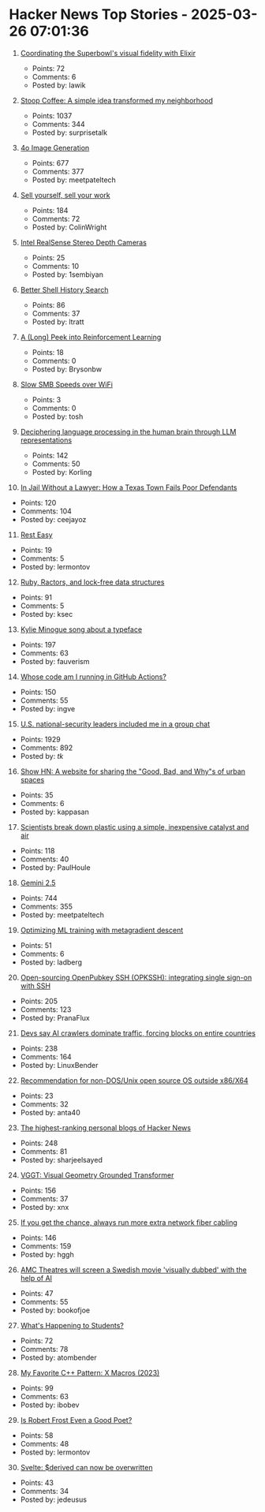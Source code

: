 # Hacker News Top Stories - 2025-03-26 07:01:36

1. [Coordinating the Superbowl's visual fidelity with Elixir](https://elixir-lang.org/blog/2025/03/25/cyanview-elixir-case/)
   - Points: 72
   - Comments: 6
   - Posted by: lawik

2. [Stoop Coffee: A simple idea transformed my neighborhood](https://supernuclear.substack.com/p/stoop-coffee-how-a-simple-idea-transformed)
   - Points: 1037
   - Comments: 344
   - Posted by: surprisetalk

3. [4o Image Generation](https://openai.com/index/introducing-4o-image-generation/)
   - Points: 677
   - Comments: 377
   - Posted by: meetpateltech

4. [Sell yourself, sell your work](https://www.solipsys.co.uk/new/SellYourselfSellYourWork.html?yc25hn)
   - Points: 184
   - Comments: 72
   - Posted by: ColinWright

5. [Intel RealSense Stereo Depth Cameras](https://www.intelrealsense.com)
   - Points: 25
   - Comments: 10
   - Posted by: 1sembiyan

6. [Better Shell History Search](https://tratt.net/laurie/blog/2025/better_shell_history_search.html)
   - Points: 86
   - Comments: 37
   - Posted by: ltratt

7. [A (Long) Peek into Reinforcement Learning](https://lilianweng.github.io/posts/2018-02-19-rl-overview/)
   - Points: 18
   - Comments: 0
   - Posted by: Brysonbw

8. [Slow SMB Speeds over WiFi](https://forums.truenas.com/t/slow-smb-speeds-over-wifi/8529)
   - Points: 3
   - Comments: 0
   - Posted by: tosh

9. [Deciphering language processing in the human brain through LLM representations](https://research.google/blog/deciphering-language-processing-in-the-human-brain-through-llm-representations/)
   - Points: 142
   - Comments: 50
   - Posted by: Korling

10. [In Jail Without a Lawyer: How a Texas Town Fails Poor Defendants](https://www.nytimes.com/2025/03/25/us/maverick-county-texas-court-system.html)
   - Points: 120
   - Comments: 104
   - Posted by: ceejayoz

11. [Rest Easy](https://www.commentary.org/articles/joseph-epstein/rest-work-purpose/)
   - Points: 19
   - Comments: 5
   - Posted by: lermontov

12. [Ruby, Ractors, and lock-free data structures](https://iliabylich.github.io/ruby-ractors-and-lock-free-data-structures/)
   - Points: 91
   - Comments: 5
   - Posted by: ksec

13. [Kylie Minogue song about a typeface](https://abcdinamo.com/news/german-bold-italic)
   - Points: 197
   - Comments: 63
   - Posted by: fauverism

14. [Whose code am I running in GitHub Actions?](https://alexwlchan.net/2025/github-actions-audit/)
   - Points: 150
   - Comments: 55
   - Posted by: ingve

15. [U.S. national-security leaders included me in a group chat](https://www.theatlantic.com/politics/archive/2025/03/trump-administration-accidentally-texted-me-its-war-plans/682151/)
   - Points: 1929
   - Comments: 892
   - Posted by: _tk_

16. [Show HN: A website for sharing the "Good, Bad, and Why"s of urban spaces](https://dedede.de/en)
   - Points: 35
   - Comments: 6
   - Posted by: kappasan

17. [Scientists break down plastic using a simple, inexpensive catalyst and air](https://phys.org/news/2025-03-scientists-plastic-simple-inexpensive-catalyst.html)
   - Points: 118
   - Comments: 40
   - Posted by: PaulHoule

18. [Gemini 2.5](https://blog.google/technology/google-deepmind/gemini-model-thinking-updates-march-2025/)
   - Points: 744
   - Comments: 355
   - Posted by: meetpateltech

19. [Optimizing ML training with metagradient descent](https://arxiv.org/abs/2503.13751)
   - Points: 51
   - Comments: 6
   - Posted by: ladberg

20. [Open-sourcing OpenPubkey SSH (OPKSSH): integrating single sign-on with SSH](https://blog.cloudflare.com/open-sourcing-openpubkey-ssh-opkssh-integrating-single-sign-on-with-ssh/)
   - Points: 205
   - Comments: 123
   - Posted by: PranaFlux

21. [Devs say AI crawlers dominate traffic, forcing blocks on entire countries](https://arstechnica.com/ai/2025/03/devs-say-ai-crawlers-dominate-traffic-forcing-blocks-on-entire-countries/)
   - Points: 238
   - Comments: 164
   - Posted by: LinuxBender

22. [Recommendation for non-DOS/Unix open source OS outside x86/X64](undefined)
   - Points: 23
   - Comments: 32
   - Posted by: anta40

23. [The highest-ranking personal blogs of Hacker News](https://refactoringenglish.com/tools/hn-popularity/)
   - Points: 248
   - Comments: 81
   - Posted by: sharjeelsayed

24. [VGGT: Visual Geometry Grounded Transformer](https://github.com/facebookresearch/vggt)
   - Points: 156
   - Comments: 37
   - Posted by: xnx

25. [If you get the chance, always run more extra network fiber cabling](https://utcc.utoronto.ca/~cks/space/blog/sysadmin/RunMoreExtraNetworkFiber)
   - Points: 146
   - Comments: 159
   - Posted by: hggh

26. [AMC Theatres will screen a Swedish movie 'visually dubbed' with the help of AI](https://www.engadget.com/ai/amc-theatres-will-screen-a-swedish-movie-visually-dubbed-with-the-help-of-ai-130022232.html)
   - Points: 47
   - Comments: 55
   - Posted by: bookofjoe

27. [What's Happening to Students?](https://www.honest-broker.com/p/whats-happening-to-students)
   - Points: 72
   - Comments: 78
   - Posted by: atombender

28. [My Favorite C++ Pattern: X Macros (2023)](https://danilafe.com/blog/chapel_x_macros/)
   - Points: 99
   - Comments: 63
   - Posted by: ibobev

29. [Is Robert Frost Even a Good Poet?](https://www.theparisreview.org/blog/2025/03/17/is-robert-frost-even-a-good-poet/)
   - Points: 58
   - Comments: 48
   - Posted by: lermontov

30. [Svelte: $derived can now be overwritten](https://github.com/sveltejs/svelte/pull/15570)
   - Points: 43
   - Comments: 34
   - Posted by: jedeusus

